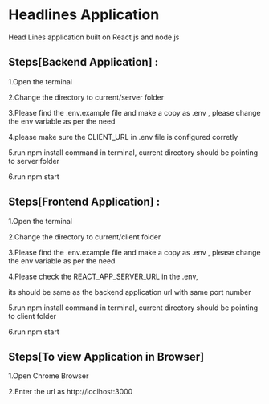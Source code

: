 # Headlines Application

Head Lines application built on React js and node js

## Steps[Backend Application] :

1.Open the terminal 

2.Change the directory to current/server folder

3.Please find the .env.example file and make a copy as .env , please change the env variable as per the need

4.please make sure the CLIENT_URL in .env file is configured corretly

5.run npm install command in terminal, current directory should be pointing to server folder

6.run npm start

## Steps[Frontend Application] :

1.Open the terminal 

2.Change the directory to current/client folder

3.Please find the .env.example file and make a copy as .env , please change the env variable as per the need

4.Please check the REACT_APP_SERVER_URL in the .env,  

  its should be same as the backend application url with same port number

5.run npm install command in terminal, current directory should be pointing to  client folder

6.run npm start

## Steps[To view Application in Browser]

1.Open Chrome Browser

2.Enter the url as http://loclhost:3000
